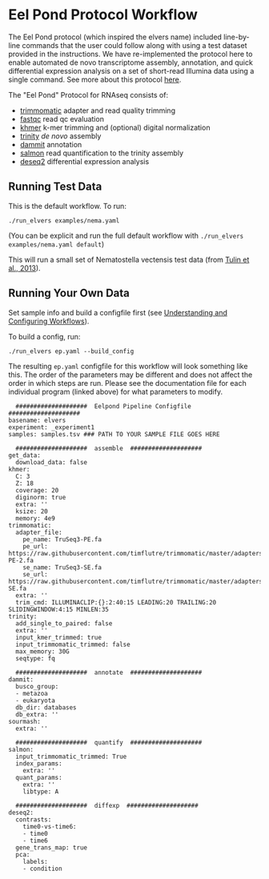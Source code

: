 # Eel Pond Protocol Workflow

The Eel Pond protocol (which inspired the elvers name) included line-by-line commands that the user could follow along with using a test dataset provided in the instructions. We have re-implemented the protocol here to enable automated de novo transcriptome assembly, annotation, and quick differential expression analysis on a set of short-read Illumina data using a single command. See more about this protocol [here](https://eel-pond.readthedocs.io/en/latest/).

The "Eel Pond" Protocol for RNAseq consists of:

  - [trimmomatic](trimmomatic.md) adapter and read quality trimming
  - [fastqc](fastqc.md) read qc evaluation
  - [khmer](khmer.md) k-mer trimming and (optional) digital normalization
  - [trinity](trinity.md) *de novo* assembly
  - [dammit](dammit.md) annotation
  - [salmon](salmon.md) read quantification to the trinity assembly
  - [deseq2](deseq2.md) differential expression analysis

## Running Test Data

This is the default workflow. To run:
```
./run_elvers examples/nema.yaml
```

(You can be explicit and run the full default workflow with `./run_elvers examples/nema.yaml default`)

This will run a small set of Nematostella vectensis test data (from [Tulin et al., 2013](https://evodevojournal.biomedcentral.com/articles/10.1186/2041-9139-4-16)).

## Running Your Own Data

Set sample info and build a configfile first (see [Understanding and Configuring Workflows](configure.md)).

To build a config, run:

```
./run_elvers ep.yaml --build_config
```

The resulting `ep.yaml` configfile for this workflow will look something like this. The order of the parameters may be different and does not affect the order in which steps are run. Please see the documentation file for each individual program (linked above) for what parameters to modify.

```
  ####################  Eelpond Pipeline Configfile  ####################
basename: elvers
experiment: _experiment1
samples: samples.tsv ### PATH TO YOUR SAMPLE FILE GOES HERE

  ####################  assemble  ####################
get_data:
  download_data: false
khmer:
  C: 3
  Z: 18
  coverage: 20
  diginorm: true
  extra: ''
  ksize: 20
  memory: 4e9
trimmomatic:
  adapter_file:
    pe_name: TruSeq3-PE.fa
    pe_url: https://raw.githubusercontent.com/timflutre/trimmomatic/master/adapters/TruSeq3-PE-2.fa
    se_name: TruSeq3-SE.fa
    se_url: https://raw.githubusercontent.com/timflutre/trimmomatic/master/adapters/TruSeq3-SE.fa
  extra: ''
  trim_cmd: ILLUMINACLIP:{}:2:40:15 LEADING:20 TRAILING:20 SLIDINGWINDOW:4:15 MINLEN:35
trinity:
  add_single_to_paired: false
  extra: ''
  input_kmer_trimmed: true
  input_trimmomatic_trimmed: false
  max_memory: 30G
  seqtype: fq

  ####################  annotate  ####################
dammit:
  busco_group:
  - metazoa
  - eukaryota
  db_dir: databases
  db_extra: ''
sourmash:
  extra: ''

  ####################  quantify  ####################
salmon:
  input_trimmomatic_trimmed: True
  index_params:
    extra: ''
  quant_params:
    extra: ''
    libtype: A

  ####################  diffexp  ####################
deseq2:
  contrasts:
    time0-vs-time6:
    - time0
    - time6
  gene_trans_map: true
  pca:
    labels:
    - condition
```

